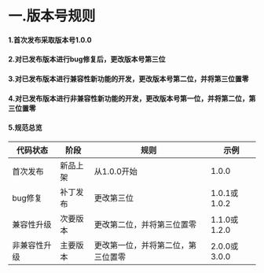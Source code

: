 # 一.版本号规则
#### 1.首次发布采取版本号1.0.0
#### 2.对已发布版本进行bug修复后，更改版本号第三位
#### 3.对已发布版本进行兼容性新功能的开发，更改版本号第二位，并将第三位置零
#### 4.对已发布版本进行非兼容性新功能的开发，更改版本号第一位，并将第二位，第三位置零
#### 5.规范总览
| 代码状态 | 阶段 | 规则 | 示例 |
| --- | --- | --- | --- |
| 首次发布 | 新品上架 | 从1.0.0开始 | 1.0.0 |
| bug修复 | 补丁发布 | 更改第三位 | 1.0.1或1.0.2 |
| 兼容性升级 | 次要版本 | 更改第二位，并将第三位置零 | 1.1.0或1.2.0 |
| 非兼容性升级 | 主要版本 | 更改第一位，并将第二位，第三位置零 | 2.0.0或3.0.0 |
